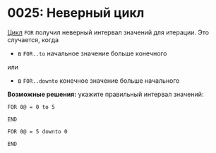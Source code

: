 # 0025: Неверный цикл

[Цикл](../../coding/loops.md#for-end) `FOR` получил неверный интервал значений для итерации. Это случается, когда

* в `FOR..to` начальное значение больше конечного

или

* в `FOR..downto`  конечное значение больше начального

**Возможные решения:** укажите правильный интервал значений:

```text
FOR 0@ = 0 to 5

END

FOR 0@ = 5 downto 0
    
END
```

